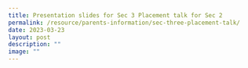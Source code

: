 ```yaml
---
title: Presentation slides for Sec 3 Placement talk for Sec 2
permalink: /resource/parents-information/sec-three-placement-talk/
date: 2023-03-23
layout: post
description: ""
image: ""
---
```

